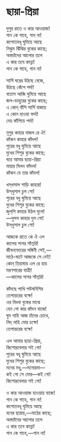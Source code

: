 # ছায়া-প্রিয়া

দুপুর রাতে ও কার আওয়াজ!  
গান কে গাহে, গান না!  
কপোতবধূ ঘুমিয়ে আছে  
নিঝুম ঝিঁঝির বুকের কাছে;  
অস্তচাঁদের আলোর তলে  
এ কার তবে কান্না!  
গান কে গাহে, গান না!

সার্সি ঘরের উঠছে বেজে,  
উঠছে কেঁপে পর্দা!  
বাতাস আজি ঘুমিয়ে আছে  
জল-ডাহুরের বুকের কাছে;  
এ কোন্‌ বাঁশি সার্সি বাজায়  
এ কোন হাওয়া ফর্দা!  
দেয় কাঁপিয়ে পর্দা!

নূপুর কাহার বাজল রে ঐ!  
কাঁকন কাহার কাঁদল!  
পুরের বধু ঘুমিয়ে আছে  
দুধের শিশুর বুকের কাছে;  
ঘরে আমার ছায়া-প্রিয়া  
মায়ার মিলন ফাঁদল!  
কাঁকন যে তার কাঁদল!

খস্‌খসাল শাড়ি কাহার!  
উস্‌খুসাল চুল গো!  
পুরের বধু ঘুমিয়ে আছে  
দুধের শিশুর বুকের কাছে:  
জুল্‌পি কাহার উঠল দুলে!  
—দুলল কাহার দুল গো!  
উস্‌খুসাল চুল গো!

আজকে রাতে কে ঐ এল  
কালের সাগর সাঁত্‌রি!  
জীবনভোরের সঙ্গিনী সেই,—  
মাঠে-ঘাটে আজকে সে নেই!  
কোন্ তিয়াষায় এল রে হায়  
মরণপারের যাত্রী!  
—কালের সাগর সাঁত্‌রি!

কাঁদছে পাখি পউষনিশির  
তেপান্তরের বক্ষে!  
ওর বিধবা বুকের মাঝে  
যেন গো কার কাঁদন বাজে!  
ঘুম নাহি আজ চাঁদের চোখে,  
নিদ্‌ নাহি মোর চক্ষে!  
তেপান্তরের বক্ষে!

এল আমার ছায়া-প্রিয়া,  
কিশোরবেলার সই গো!  
পুরের বধূ ঘুমিয়ে আছে  
দুধের শিশুর বুকের কাছে;  
মনের মধূ,—মনোরমা—  
কই গো সে মোর—কই গো!  
কিশোরবেলার সই গো!

ও কার আওয়াজ হাওয়ায় বাজে!  
গান কে গাহে, গান না!  
কপোতবধূ ঘুমিয়ে আছে  
বনের ছায়ায়,—মাঠের কাছে;  
অস্তচাঁদের আলোর তলে  
এ কার তবে কান্না!  
গান কে গাহে,—গান না!

